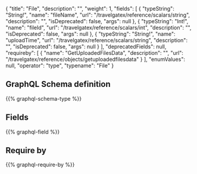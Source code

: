 {
  "title": "File",
  "description": "",
  "weight": 1,
  "fields": [
    {
      "typeString": "String!",
      "name": "fileName",
      "url": "/travelgatex/reference/scalars/string",
      "description": "",
      "isDeprecated": false,
      "args": null
    },
    {
      "typeString": "Int!",
      "name": "fileId",
      "url": "/travelgatex/reference/scalars/int",
      "description": "",
      "isDeprecated": false,
      "args": null
    },
    {
      "typeString": "String!",
      "name": "uploadTime",
      "url": "/travelgatex/reference/scalars/string",
      "description": "",
      "isDeprecated": false,
      "args": null
    }
  ],
  "deprecatedFields": null,
  "requireby": [
    {
      "name": "GetUploadedFilesData",
      "description": "",
      "url": "/travelgatex/reference/objects/getuploadedfilesdata"
    }
  ],
  "enumValues": null,
  "operator": "type",
  "typename": "File"
}
## GraphQL Schema definition

{{% graphql-schema-type %}}

## Fields

{{% graphql-field %}}

## Require by

{{% graphql-require-by %}}
